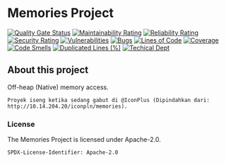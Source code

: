 <!--
SPDX-FileCopyrightText: 2020 Memories
SPDX-License-Identifier: Apache-2.0
-->

# Memories Project

[![Quality Gate Status](http://10.14.204.76/web/sonarqube/api/project_badges/measure?project=memories%3Amemories&metric=alert_status)](http://10.14.204.76/web/sonarqube/dashboard?id=memories%3Amemories)
[![Maintainability Rating](http://10.14.204.76/web/sonarqube/api/project_badges/measure?project=memories%3Amemories&metric=sqale_rating)](http://10.14.204.76/web/sonarqube/dashboard?id=memories%3Amemories)
[![Reliability Rating](http://10.14.204.76/web/sonarqube/api/project_badges/measure?project=memories%3Amemories&metric=reliability_rating)](http://10.14.204.76/web/sonarqube/dashboard?id=memories%3Amemories)
[![Security Rating](http://10.14.204.76/web/sonarqube/api/project_badges/measure?project=memories%3Amemories&metric=security_rating)](http://10.14.204.76/web/sonarqube/dashboard?id=memories%3Amemories)
[![Vulnerabilities](http://10.14.204.76/web/sonarqube/api/project_badges/measure?project=memories%3Amemories&metric=vulnerabilities)](http://10.14.204.76/web/sonarqube/dashboard?id=memories%3Amemories)
[![Bugs](http://10.14.204.76/web/sonarqube/api/project_badges/measure?project=memories%3Amemories&metric=bugs)](http://10.14.204.76/web/sonarqube/dashboard?id=memories%3Amemories)
[![Lines of Code](http://10.14.204.76/web/sonarqube/api/project_badges/measure?project=memories%3Amemories&metric=ncloc)](http://10.14.204.76/web/sonarqube/dashboard?id=memories%3Amemories)
[![Coverage](http://10.14.204.76/web/sonarqube/api/project_badges/measure?project=memories%3Amemories&metric=coverage)](http://10.14.204.76/web/sonarqube/dashboard?id=memories%3Amemories)
[![Code Smells](http://10.14.204.76/web/sonarqube/api/project_badges/measure?project=memories%3Amemories&metric=code_smells)](http://10.14.204.76/web/sonarqube/dashboard?id=memories%3Amemories)
[![Duplicated Lines (%)](http://10.14.204.76/web/sonarqube/api/project_badges/measure?project=memories%3Amemories&metric=duplicated_lines_density)](http://10.14.204.76/web/sonarqube/dashboard?id=memories%3Amemories)
[![Techical Dept](http://10.14.204.76/web/sonarqube/api/project_badges/measure?project=memories%3Amemories&metric=sqale_index)](http://10.14.204.76/web/sonarqube/dashboard?id=memories%3Amemories)


## About this project

Off-heap (Native) memory access.

```
Proyek iseng ketika sedang gabut di @IconPlus (Dipindahkan dari: http://10.14.204.20/iconpln/memories).
```


### License

The Memories Project is licensed under Apache-2.0.

```
SPDX-License-Identifier: Apache-2.0
```
